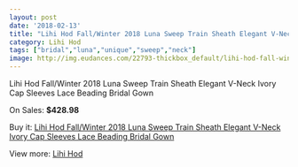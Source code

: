 ```yaml
---
layout: post
date: '2018-02-13'
title: "Lihi Hod Fall/Winter 2018 Luna Sweep Train Sheath Elegant V-Neck Ivory Cap Sleeves Lace Beading Bridal Gown"
category: Lihi Hod
tags: ["bridal","luna","unique","sweep","neck"]
image: http://img.eudances.com/22793-thickbox_default/lihi-hod-fall-winter-2018-luna-sweep-train-sheath-elegant-v-neck-ivory-cap-sleeves-lace-beading-bridal-gown.jpg
---
```

Lihi Hod Fall/Winter 2018 Luna Sweep Train Sheath Elegant V-Neck Ivory Cap Sleeves Lace Beading Bridal Gown

On Sales: **$428.98**
<a href="https://www.eudances.com/en/lihi-hod/7295-lihi-hod-fall-winter-2018-luna-sweep-train-sheath-elegant-v-neck-ivory-cap-sleeves-lace-beading-bridal-gown.html"><amp-img layout="responsive" width="600" height="600" src="//img.eudances.com/22793-thickbox_default/lihi-hod-fall-winter-2018-luna-sweep-train-sheath-elegant-v-neck-ivory-cap-sleeves-lace-beading-bridal-gown.jpg" alt="Lihi Hod Fall/Winter 2018 Luna Sweep Train Sheath Elegant V-Neck Ivory Cap Sleeves Lace Beading Bridal Gown 0" /></a>
<a href="https://www.eudances.com/en/lihi-hod/7295-lihi-hod-fall-winter-2018-luna-sweep-train-sheath-elegant-v-neck-ivory-cap-sleeves-lace-beading-bridal-gown.html"><amp-img layout="responsive" width="600" height="600" src="//img.eudances.com/22803-thickbox_default/lihi-hod-fall-winter-2018-luna-sweep-train-sheath-elegant-v-neck-ivory-cap-sleeves-lace-beading-bridal-gown.jpg" alt="Lihi Hod Fall/Winter 2018 Luna Sweep Train Sheath Elegant V-Neck Ivory Cap Sleeves Lace Beading Bridal Gown 1" /></a>
<a href="https://www.eudances.com/en/lihi-hod/7295-lihi-hod-fall-winter-2018-luna-sweep-train-sheath-elegant-v-neck-ivory-cap-sleeves-lace-beading-bridal-gown.html"><amp-img layout="responsive" width="600" height="600" src="//img.eudances.com/22802-thickbox_default/lihi-hod-fall-winter-2018-luna-sweep-train-sheath-elegant-v-neck-ivory-cap-sleeves-lace-beading-bridal-gown.jpg" alt="Lihi Hod Fall/Winter 2018 Luna Sweep Train Sheath Elegant V-Neck Ivory Cap Sleeves Lace Beading Bridal Gown 2" /></a>
<a href="https://www.eudances.com/en/lihi-hod/7295-lihi-hod-fall-winter-2018-luna-sweep-train-sheath-elegant-v-neck-ivory-cap-sleeves-lace-beading-bridal-gown.html"><amp-img layout="responsive" width="600" height="600" src="//img.eudances.com/22801-thickbox_default/lihi-hod-fall-winter-2018-luna-sweep-train-sheath-elegant-v-neck-ivory-cap-sleeves-lace-beading-bridal-gown.jpg" alt="Lihi Hod Fall/Winter 2018 Luna Sweep Train Sheath Elegant V-Neck Ivory Cap Sleeves Lace Beading Bridal Gown 3" /></a>
<a href="https://www.eudances.com/en/lihi-hod/7295-lihi-hod-fall-winter-2018-luna-sweep-train-sheath-elegant-v-neck-ivory-cap-sleeves-lace-beading-bridal-gown.html"><amp-img layout="responsive" width="600" height="600" src="//img.eudances.com/22800-thickbox_default/lihi-hod-fall-winter-2018-luna-sweep-train-sheath-elegant-v-neck-ivory-cap-sleeves-lace-beading-bridal-gown.jpg" alt="Lihi Hod Fall/Winter 2018 Luna Sweep Train Sheath Elegant V-Neck Ivory Cap Sleeves Lace Beading Bridal Gown 4" /></a>
<a href="https://www.eudances.com/en/lihi-hod/7295-lihi-hod-fall-winter-2018-luna-sweep-train-sheath-elegant-v-neck-ivory-cap-sleeves-lace-beading-bridal-gown.html"><amp-img layout="responsive" width="600" height="600" src="//img.eudances.com/22799-thickbox_default/lihi-hod-fall-winter-2018-luna-sweep-train-sheath-elegant-v-neck-ivory-cap-sleeves-lace-beading-bridal-gown.jpg" alt="Lihi Hod Fall/Winter 2018 Luna Sweep Train Sheath Elegant V-Neck Ivory Cap Sleeves Lace Beading Bridal Gown 5" /></a>
<a href="https://www.eudances.com/en/lihi-hod/7295-lihi-hod-fall-winter-2018-luna-sweep-train-sheath-elegant-v-neck-ivory-cap-sleeves-lace-beading-bridal-gown.html"><amp-img layout="responsive" width="600" height="600" src="//img.eudances.com/22798-thickbox_default/lihi-hod-fall-winter-2018-luna-sweep-train-sheath-elegant-v-neck-ivory-cap-sleeves-lace-beading-bridal-gown.jpg" alt="Lihi Hod Fall/Winter 2018 Luna Sweep Train Sheath Elegant V-Neck Ivory Cap Sleeves Lace Beading Bridal Gown 6" /></a>
<a href="https://www.eudances.com/en/lihi-hod/7295-lihi-hod-fall-winter-2018-luna-sweep-train-sheath-elegant-v-neck-ivory-cap-sleeves-lace-beading-bridal-gown.html"><amp-img layout="responsive" width="600" height="600" src="//img.eudances.com/22797-thickbox_default/lihi-hod-fall-winter-2018-luna-sweep-train-sheath-elegant-v-neck-ivory-cap-sleeves-lace-beading-bridal-gown.jpg" alt="Lihi Hod Fall/Winter 2018 Luna Sweep Train Sheath Elegant V-Neck Ivory Cap Sleeves Lace Beading Bridal Gown 7" /></a>
<a href="https://www.eudances.com/en/lihi-hod/7295-lihi-hod-fall-winter-2018-luna-sweep-train-sheath-elegant-v-neck-ivory-cap-sleeves-lace-beading-bridal-gown.html"><amp-img layout="responsive" width="600" height="600" src="//img.eudances.com/22796-thickbox_default/lihi-hod-fall-winter-2018-luna-sweep-train-sheath-elegant-v-neck-ivory-cap-sleeves-lace-beading-bridal-gown.jpg" alt="Lihi Hod Fall/Winter 2018 Luna Sweep Train Sheath Elegant V-Neck Ivory Cap Sleeves Lace Beading Bridal Gown 8" /></a>
<a href="https://www.eudances.com/en/lihi-hod/7295-lihi-hod-fall-winter-2018-luna-sweep-train-sheath-elegant-v-neck-ivory-cap-sleeves-lace-beading-bridal-gown.html"><amp-img layout="responsive" width="600" height="600" src="//img.eudances.com/22795-thickbox_default/lihi-hod-fall-winter-2018-luna-sweep-train-sheath-elegant-v-neck-ivory-cap-sleeves-lace-beading-bridal-gown.jpg" alt="Lihi Hod Fall/Winter 2018 Luna Sweep Train Sheath Elegant V-Neck Ivory Cap Sleeves Lace Beading Bridal Gown 9" /></a>
<a href="https://www.eudances.com/en/lihi-hod/7295-lihi-hod-fall-winter-2018-luna-sweep-train-sheath-elegant-v-neck-ivory-cap-sleeves-lace-beading-bridal-gown.html"><amp-img layout="responsive" width="600" height="600" src="//img.eudances.com/22794-thickbox_default/lihi-hod-fall-winter-2018-luna-sweep-train-sheath-elegant-v-neck-ivory-cap-sleeves-lace-beading-bridal-gown.jpg" alt="Lihi Hod Fall/Winter 2018 Luna Sweep Train Sheath Elegant V-Neck Ivory Cap Sleeves Lace Beading Bridal Gown 10" /></a>

Buy it: [Lihi Hod Fall/Winter 2018 Luna Sweep Train Sheath Elegant V-Neck Ivory Cap Sleeves Lace Beading Bridal Gown](https://www.eudances.com/en/lihi-hod/7295-lihi-hod-fall-winter-2018-luna-sweep-train-sheath-elegant-v-neck-ivory-cap-sleeves-lace-beading-bridal-gown.html "Lihi Hod Fall/Winter 2018 Luna Sweep Train Sheath Elegant V-Neck Ivory Cap Sleeves Lace Beading Bridal Gown")

View more: [Lihi Hod](https://www.eudances.com/en/112-lihi-hod "Lihi Hod")